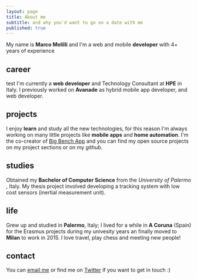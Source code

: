 ```yaml
---
layout: page
title: About me
subtitle: and why you'd want to go on a date with me
published: true
---
```


My name is **Marco Melilli** and I'm a web and mobile **developer** with 4+ years of experience

## career
<span class="fa fa-home">test<span>
I'm currently a **web developer** and Technology Consultant at **HPE** in Italy. I previously worked on **Avanade** as hybrid mobile app developer, and web developer.

## projects
I enjoy **learn** and study all the new technologies, for this reason I'm always working on many little projects like **mobile apps** and **home automation**.
I'm the co-creator of [Big Bench App](https://big-bench.com) and you can find my open source projects on my project sections or on my _github_.

## studies
Obtained my **Bachelor of Computer Science** from the _University of Palermo_ , Italy. My thesis project involved developing a tracking system with low cost sensors (inertial measurement unit).

## life
Grew up and studied in **Palermo**, Italy; I lived for a while in **A Coruna** (Spain) for the Erasmus projects during my univesity years an finally moved to **Milan** to work in 2015.
I love travel, play chess and meeting new people!

## contact
You can [email me](mail:marcomelilli92@hotmail.it) or find me on [Twitter](https://twitter.com/melilli_marco) if you want to get in touch :)
